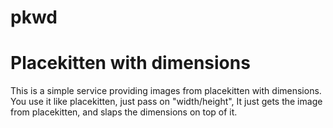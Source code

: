 pkwd
====

Placekitten with dimensions
====

This is a simple service providing images from placekitten with dimensions.
You use it like placekitten, just pass on "width/height",
It just gets the image from placekitten, and slaps the dimensions on top of it.
